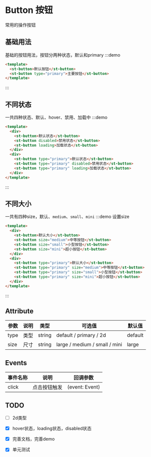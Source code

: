 # Button 按钮
常用的操作按钮

## 基础用法
基础的按钮用法，按钮分两种状态，默认和primary
:::demo

```html
<template>
  <st-button>默认按钮</st-button>
  <st-button type="primary">主要按钮</st-button>
</template>
```

:::

## 不同状态
一共四种状态、默认、hover、禁用、加载中
:::demo

```html
<template>
  <div>
    <st-button>默认状态</st-button>
    <st-button disabled>禁用状态</st-button>
    <st-button loading>加载状态</st-button>
  </div>
  <div>
    <st-button type="primary">默认状态</st-button>
    <st-button type="primary" disabled>禁用状态</st-button>
    <st-button type="primary" loading>加载状态</st-button>
  </div>
</template>
```

:::


## 不同大小
一共有四种size，默认、`medium`、`small`、`mini`
:::demo 设置size

```html
<template>
  <div>
    <st-button>默认大小</st-button>
    <st-button size="medium">中等按钮</st-button>
    <st-button size="small">小型按钮</st-button>
    <st-button size="mini">超小按钮</st-button>
  </div>
  <div>
    <st-button type="primary">默认大小</st-button>
    <st-button type="primary" size="medium">中等按钮</st-button>
    <st-button type="primary" size="small">小型按钮</st-button>
    <st-button type="primary" size="mini">超小按钮</st-button>
  </div>
</template>
```

:::


## Attribute
|参数|说明|类型|可选值|默认值|
|-|-|-|-|-|
|type|类型|string|default / primary / 2d|default|
|size|尺寸|string|large / medium / small / mini|large|

## Events
|事件名称|说明|回调参数|
|-|-|-|
|click|点击按钮触发|(event: Event)|

## TODO

- [ ] 2d类型
- [x] hover状态，loading状态，disabled状态
- [x] 完善文档，完善demo
- [x] 单元测试



